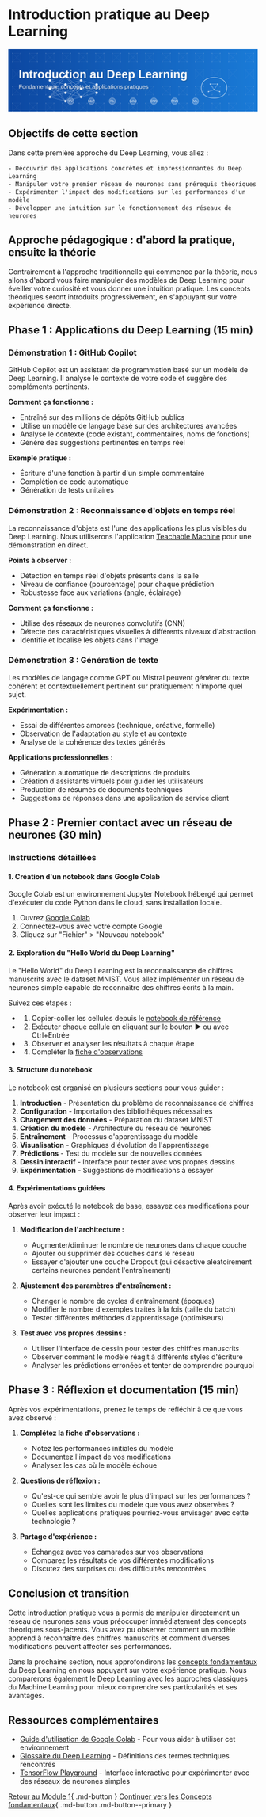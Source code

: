 # Introduction pratique au Deep Learning

![Introduction pratique](../images/banner-intro-dl.svg)

## Objectifs de cette section

Dans cette première approche du Deep Learning, vous allez :

    - Découvrir des applications concrètes et impressionnantes du Deep Learning
    - Manipuler votre premier réseau de neurones sans prérequis théoriques
    - Expérimenter l'impact des modifications sur les performances d'un modèle
    - Développer une intuition sur le fonctionnement des réseaux de neurones

## Approche pédagogique : d'abord la pratique, ensuite la théorie

Contrairement à l'approche traditionnelle qui commence par la théorie, nous allons d'abord vous faire manipuler des modèles de Deep Learning pour éveiller votre curiosité et vous donner une intuition pratique. Les concepts théoriques seront introduits progressivement, en s'appuyant sur votre expérience directe.

## Phase 1 : Applications du Deep Learning (15 min)

### Démonstration 1 : GitHub Copilot

GitHub Copilot est un assistant de programmation basé sur un modèle de Deep Learning. Il analyse le contexte de votre code et suggère des compléments pertinents.

**Comment ça fonctionne :**
  - Entraîné sur des millions de dépôts GitHub publics
  - Utilise un modèle de langage basé sur des architectures avancées
  - Analyse le contexte (code existant, commentaires, noms de fonctions)
  - Génère des suggestions pertinentes en temps réel

**Exemple pratique :**
  - Écriture d'une fonction à partir d'un simple commentaire
  - Complétion de code automatique
  - Génération de tests unitaires

### Démonstration 2 : Reconnaissance d'objets en temps réel

La reconnaissance d'objets est l'une des applications les plus visibles du Deep Learning. Nous utiliserons l'application [Teachable Machine](https://teachablemachine.withgoogle.com/) pour une démonstration en direct.

**Points à observer :**
  - Détection en temps réel d'objets présents dans la salle
  - Niveau de confiance (pourcentage) pour chaque prédiction
  - Robustesse face aux variations (angle, éclairage)

**Comment ça fonctionne :**
  - Utilise des réseaux de neurones convolutifs (CNN)
  - Détecte des caractéristiques visuelles à différents niveaux d'abstraction
  - Identifie et localise les objets dans l'image

### Démonstration 3 : Génération de texte

Les modèles de langage comme GPT ou Mistral peuvent générer du texte cohérent et contextuellement pertinent sur pratiquement n'importe quel sujet.

**Expérimentation :**
  - Essai de différentes amorces (technique, créative, formelle)
  - Observation de l'adaptation au style et au contexte
  - Analyse de la cohérence des textes générés

**Applications professionnelles :**
  - Génération automatique de descriptions de produits
  - Création d'assistants virtuels pour guider les utilisateurs
  - Production de résumés de documents techniques
  - Suggestions de réponses dans une application de service client

## Phase 2 : Premier contact avec un réseau de neurones (30 min)

### Instructions détaillées

#### 1. Création d'un notebook dans Google Colab

Google Colab est un environnement Jupyter Notebook hébergé qui permet d'exécuter du code Python dans le cloud, sans installation locale.

1. Ouvrez [Google Colab](https://colab.research.google.com/)
2. Connectez-vous avec votre compte Google
3. Cliquez sur "Fichier" > "Nouveau notebook"

#### 2. Exploration du "Hello World du Deep Learning"

Le "Hello World" du Deep Learning est la reconnaissance de chiffres manuscrits avec le dataset MNIST. Vous allez implémenter un réseau de neurones simple capable de reconnaître des chiffres écrits à la main.

Suivez ces étapes :

  - 1. Copier-coller les cellules depuis le [notebook de référence](ressources/hello-world-dl.md)
  - 2. Exécuter chaque cellule en cliquant sur le bouton ▶️ ou avec Ctrl+Entrée
  - 3. Observer et analyser les résultats à chaque étape
  - 4. Compléter la [fiche d'observations](ressources/fiche-observations.md)

#### 3. Structure du notebook

Le notebook est organisé en plusieurs sections pour vous guider :

1. **Introduction** - Présentation du problème de reconnaissance de chiffres
2. **Configuration** - Importation des bibliothèques nécessaires
3. **Chargement des données** - Préparation du dataset MNIST
4. **Création du modèle** - Architecture du réseau de neurones
5. **Entraînement** - Processus d'apprentissage du modèle
6. **Visualisation** - Graphiques d'évolution de l'apprentissage
7. **Prédictions** - Test du modèle sur de nouvelles données
8. **Dessin interactif** - Interface pour tester avec vos propres dessins
9. **Expérimentation** - Suggestions de modifications à essayer

#### 4. Expérimentations guidées

Après avoir exécuté le notebook de base, essayez ces modifications pour observer leur impact :

1. **Modification de l'architecture :**
   
   * Augmenter/diminuer le nombre de neurones dans chaque couche
   * Ajouter ou supprimer des couches dans le réseau
   * Essayer d'ajouter une couche Dropout (qui désactive aléatoirement certains neurones pendant l'entraînement)

2. **Ajustement des paramètres d'entraînement :**
   * Changer le nombre de cycles d'entraînement (époques)
   * Modifier le nombre d'exemples traités à la fois (taille du batch)
   * Tester différentes méthodes d'apprentissage (optimiseurs)
  
3. **Test avec vos propres dessins :**
      - Utiliser l'interface de dessin pour tester des chiffres manuscrits
      - Observer comment le modèle réagit à différents styles d'écriture
      - Analyser les prédictions erronées et tenter de comprendre pourquoi

## Phase 3 : Réflexion et documentation (15 min)

Après vos expérimentations, prenez le temps de réfléchir à ce que vous avez observé :

1. **Complétez la fiche d'observations :**
   
   - Notez les performances initiales du modèle
   - Documentez l'impact de vos modifications
   - Analysez les cas où le modèle échoue

2. **Questions de réflexion :**
   
   - Qu'est-ce qui semble avoir le plus d'impact sur les performances ?
   - Quelles sont les limites du modèle que vous avez observées ?
   - Quelles applications pratiques pourriez-vous envisager avec cette technologie ?

3. **Partage d'expérience :**
   
   - Échangez avec vos camarades sur vos observations
   - Comparez les résultats de vos différentes modifications
   - Discutez des surprises ou des difficultés rencontrées

## Conclusion et transition

Cette introduction pratique vous a permis de manipuler directement un réseau de neurones sans vous préoccuper immédiatement des concepts théoriques sous-jacents. Vous avez pu observer comment un modèle apprend à reconnaître des chiffres manuscrits et comment diverses modifications peuvent affecter ses performances.

Dans la prochaine section, nous approfondirons les [concepts fondamentaux](concepts-fondamentaux.md) du Deep Learning en nous appuyant sur votre expérience pratique. Nous comparerons également le Deep Learning avec les approches classiques du Machine Learning pour mieux comprendre ses particularités et ses avantages.

## Ressources complémentaires

- [Guide d'utilisation de Google Colab](ressources/guide-colab.md) - Pour vous aider à utiliser cet environnement
- [Glossaire du Deep Learning](ressources/glossaire-dl.md) - Définitions des termes techniques rencontrés
- [TensorFlow Playground](https://playground.tensorflow.org/) - Interface interactive pour expérimenter avec des réseaux de neurones simples

[Retour au Module 1](index.md){ .md-button }
[Continuer vers les Concepts fondamentaux](concepts-fondamentaux.md){ .md-button .md-button--primary }